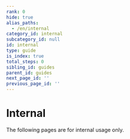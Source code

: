 ```yaml
---
rank: 0
hide: true
alias_paths:
  - /en/internal
category_id: internal
subcategory_id: null
id: internal
type: guide
is_index: true
total_steps: 0
sibling_id: guides
parent_id: guides
next_page_id: ''
previous_page_id: ''
---
```


<!-- does not need translation -->

# Internal

The following pages are for internal usage only.
